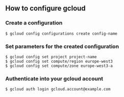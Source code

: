 ## How to configure gcloud

### Create a configuration

```console
$ gcloud config configurations create config-name
```

### Set parameters for the created configuration

```console
$ gcloud config set project project-name
$ gcloud config set compute/region europe-west3
$ gcloud config set compute/zone europe-west3-a
```

### Authenticate into your gcloud account

```console
$ gcloud auth login gcloud.account@example.com
```
